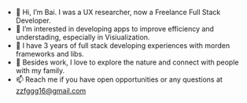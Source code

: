 - 👋 Hi, I’m Bai. I was a UX researcher, now a Freelance Full Stack Developer.
- 👀 I’m interested in developing apps to improve efficiency and understading, especially in Visiualization. 
- 🌱 I have 3 years of full stack developing experiences with morden frameworks and libs.
- 💞️ Besides work, I love to explore the nature and connect with people with my family.
- 📫 Reach me if you have open opportunities or any questions at zzfggg16@gmail.com

<!---
learningreac/learningreac is a ✨ special ✨ repository because its `README.md` (this file) appears on your GitHub profile.
You can click the Preview link to take a look at your changes.
--->
